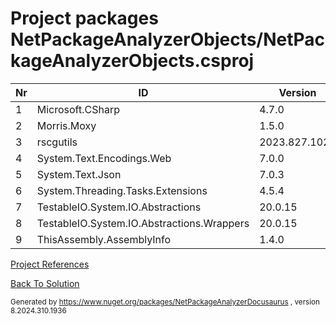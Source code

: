 
# Project packages NetPackageAnalyzerObjects/NetPackageAnalyzerObjects.csproj

|Nr|ID|Version|
| ----------- | ----------- | ----------- |
| 1 | Microsoft.CSharp | 4.7.0 |
| 2 | Morris.Moxy | 1.5.0 |
| 3 | rscgutils | 2023.827.1021 |
| 4 | System.Text.Encodings.Web | 7.0.0 |
| 5 | System.Text.Json | 7.0.3 |
| 6 | System.Threading.Tasks.Extensions | 4.5.4 |
| 7 | TestableIO.System.IO.Abstractions | 20.0.15 |
| 8 | TestableIO.System.IO.Abstractions.Wrappers | 20.0.15 |
| 9 | ThisAssembly.AssemblyInfo | 1.4.0 |



[Project References](ProjectReferences)


[Back To Solution](pathname:///docs/Analysis/NetPackageAnalyzer/ProjectRelation)

<small>Generated  by https://www.nuget.org/packages/NetPackageAnalyzerDocusaurus , version 8.2024.310.1936</small>

